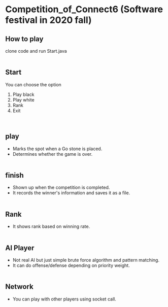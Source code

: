 # Competition_of_Connect6 (Software festival in 2020 fall)

## How to play 
clone code and run Start.java
</br></br>

## Start
You can choose the option 
1. Play black
2. Play white
3. Rank
4. Exit
</br>

## play 
- Marks the spot when a Go stone is placed.
- Determines whether the game is over.
</br></br>

## finish
- Shown up when the competition is completed. 
- It records the winner's information and saves it as a file.
</br></br>

## Rank
- It shows rank based on winning rate.
</br></br>

## AI Player
- Not real AI but just simple brute force algorithm and pattern matching.
- It can do offense/defense depending on priority weight.
</br></br>

## Network 
- You can play with other players using socket call. 
